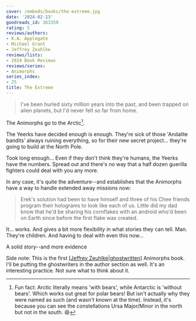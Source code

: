 ```yaml
---
cover: /embeds/books/the-extreme.jpg
date: '2024-02-13'
goodreads_id: 363359
rating: 5
reviews/authors:
- K.A. Applegate
- Michael Grant
- Jeffrey Zeuhlke
reviews/lists:
- 2024 Book Reviews
reviews/series:
- Animorphs
series_index:
- 25
title: The Extreme
---
```

> I've been hurled sixty million years into the past, and been trapped on alien planets, but I'd never felt so far from home.

The Animorphs go to the Arctic[^bears]. 

The Yeerks have decided enough is enough. They're sick of those 'Andalite bandits' always ruining everything, so for their new secret project... they're going to build at the North Pole. 

Took long enough... Even if they don't think they're humans, the Yeerks have the numbers. Spread out and there's no way that a half dozen guerilla fighters could deal with you any more. 

In any case, it's quite the adventure--and establishes that the Animorphs have a way to handle extended away missions now:

> Erek's solution had been to have himself and three of his Chee friends program their holograms to look like each of us. Little did my dad know that he'd be sharing his cornflakes with an android who'd been on Earth since before the first flake was created.

It... works. And gives a bit more flexibility in what stories they can tell. Man. They're children. And having to deal with even this now...

A solid story--and more evidence 

Side note: This is the first [[Jeffrey Zeuhlke|ghostwritten]]() Animorphs book. I'll be putting the ghostwriters in the author section as well. It's an interesting practice. Not sure what to think about it. 

[^bears]: Fun fact: Arctic literally means 'with bears', while Antarctic is 'without bears'. Which works out great for polar bears! But isn't actually why they were named as such (and wasn't known at the time). Instead, it's because you can see the constellations Ursa Major/Minor in the north but not in the south. :smile:

<!--more-->